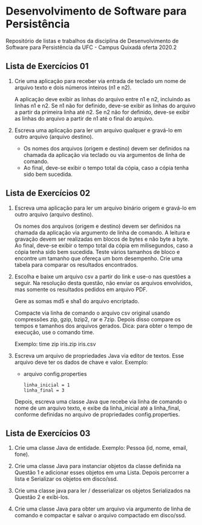 # Desenvolvimento de Software para Persistência
Repositório de listas e trabalhos da disciplina de Desenvolvimento de Software para Persistência da UFC - Campus Quixadá oferta 2020.2

## Lista de Exercícios 01
1. Crie uma aplicação para receber via entrada de teclado um nome de arquivo texto e dois números inteiros (n1 e n2). 

    A aplicação deve exibir as linhas do arquivo entre n1 e n2, incluindo as linhas n1 e n2. Se n1 não for definido, deve-se exibir as linhas do arquivo a partir da primeira linha até n2. Se n2 não for definido, deve-se exibir as linhas do arquivo a partir de n1 até o final do arquivo.

2. Escreva uma aplicação para ler um arquivo qualquer e gravá-lo em outro arquivo (arquivo destino).
    - Os nomes dos arquivos (origem e destino) devem ser definidos na chamada da aplicação via teclado ou via argumentos de linha de comando.
    - Ao final, deve-se exibir o tempo total da cópia, caso a cópia tenha sido bem sucedida.

## Lista de Exercícios 02
1. Escreva uma aplicação para ler um arquivo binário origem e gravá-lo em outro arquivo (arquivo destino).

    Os nomes dos arquivos (origem e destino) devem ser definidos na chamada da aplicação via argumento de linha de comando.
    A leitura e gravação devem ser realizadas em blocos de bytes e não byte a byte.
    Ao final, deve-se exibir o tempo total da cópia em milisegundos, caso a cópia tenha sido bem sucedida.
    Teste vários tamanhos de bloco e encontre um tamanho que ofereça um bom desempenho. Crie uma tabela para comparar os resultados encontrados.
    
2. Escolha e baixe um arquivo csv a partir do link e use-o nas questões a seguir. Na resolução desta questão, não enviar os arquivos envolvidos, mas somente os resultados pedidos em arquivo PDF.

    Gere as somas md5 e sha1 do arquivo encriptado. 

    Compacte via linha de comando o arquivo csv original usando compressões zip, gzip, bzip2, rar e 7zip. Depois disso compare os tempos e tamanhos dos arquivos gerados. Dica: para obter o tempo de execução, use o comando time.
    
    Exemplo: time zip iris.zip iris.csv

3. Escreva um arquivo de propriedades Java via editor de textos. Esse arquivo deve ter os dados de chave e valor. Exemplo:
   
    - arquivo config.properties
        ```
        linha_inicial = 1
        linha_final = 3
        ```
    Depois, escreva uma classe Java que recebe via linha de comando o nome de um arquivo texto, e exibe da linha_inicial até a linha_final, conforme definidas no arquivo de propriedades config.properties.
    
## Lista de Exercícios 03
1. Crie uma classe Java de entidade. Exemplo: Pessoa (id, nome, email, fone).

2. Crie uma classe Java para instanciar objetos da classe definida na Questão 1 e adicionar esses objetos em uma Lista. Depois percorrer a lista e Serializar os objetos em disco/ssd.

3. Crie uma classe java para ler / desserializar os objetos Serializados na Questão 2 e exibi-los.

4. Crie uma classe Java para obter um arquivo via argumento de linha de comando e compactar e salvar o arquivo compactado em disco/ssd.